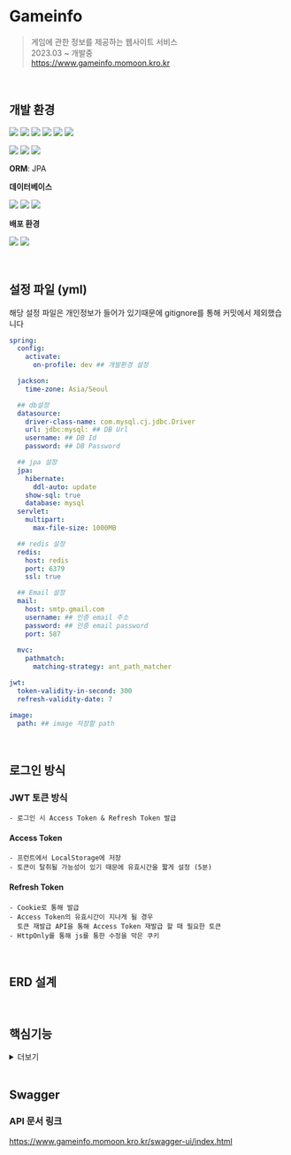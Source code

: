 # Gameinfo
> 게임에 관한 정보를 제공하는 웹사이트 서비스 <br>
> 2023.03 ~ 개발중 <br>
> https://www.gameinfo.momoon.kro.kr
<br>

## 개발 환경
<img src="https://img.shields.io/badge/java-007396?style=for-the-badge&logo=java&logoColor=white"> <img src="https://img.shields.io/badge/springboot-6DB33F?style=for-the-badge&logo=springboot&logoColor=white"> <img src="https://img.shields.io/badge/springsecurity-6DB33F?style=for-the-badge&logo=springsecurity&logoColor=white"> <img src="https://img.shields.io/badge/swagger-85EA2D?style=for-the-badge&logo=swagger&logoColor=white"> <img src="https://img.shields.io/badge/junit5-25A162?style=for-the-badge&logo=junit5&logoColor=white"> <img src="https://img.shields.io/badge/jsonwebtokens-000000?style=for-the-badge&logo=jsonwebtokens&logoColor=white"> 

<img src="https://img.shields.io/badge/gradle-02303A?style=for-the-badge&logo=gradle&logoColor=white"> <img src="https://img.shields.io/badge/yaml-CB171E?style=for-the-badge&logo=yaml&logoColor=white"> <img src="https://img.shields.io/badge/intellijidea-000000?style=for-the-badge&logo=intellijidea&logoColor=white"> 

**ORM**: JPA


**데이터베이스**

<img src="https://img.shields.io/badge/mysql-4479A1?style=for-the-badge&logo=mysql&logoColor=white"> <img src="https://img.shields.io/badge/amazonrds-527FFF?style=for-the-badge&logo=amazonrds&logoColor=white"> <img src="https://img.shields.io/badge/redis-DC382D?style=for-the-badge&logo=redis&logoColor=white"> 


**배포 환경**

<img src="https://img.shields.io/badge/amazonec2-FF9900?style=for-the-badge&logo=amazonec2&logoColor=white"> <img src="https://img.shields.io/badge/docker-2496ED?style=for-the-badge&logo=docker&logoColor=white"> 
 
<br>

## 설정 파일 (yml)
해당 설정 파일은 개인정보가 들어가 있기때문에 gitignore를 통해 커밋에서 제외했습니다
``` yml
spring:
  config:
    activate:
      on-profile: dev ## 개발환경 설정

  jackson:
    time-zone: Asia/Seoul

  ## db설정
  datasource:
    driver-class-name: com.mysql.cj.jdbc.Driver
    url: jdbc:mysql: ## DB Url
    username: ## DB Id
    password: ## DB Password

  ## jpa 설정
  jpa:
    hibernate:
      ddl-auto: update
    show-sql: true
    database: mysql
  servlet:
    multipart:
      max-file-size: 1000MB

  ## redis 설정
  redis:
    host: redis
    port: 6379
    ssl: true

  ## Email 설정
  mail:
    host: smtp.gmail.com
    username: ## 인증 email 주소
    password: ## 인증 email password
    port: 587
    
  mvc:
    pathmatch:
      matching-strategy: ant_path_matcher

jwt:
  token-validity-in-second: 300
  refresh-validity-date: 7

image:
  path: ## image 저장할 path
```

<br>

## 로그인 방식
### JWT 토큰 방식
    - 로그인 시 Access Token & Refresh Token 발급
 
#### Access Token
    - 프런트에서 LocalStorage에 저장
    - 토큰이 탈취될 가능성이 있기 때문에 유효시간을 짧게 설정 (5분)
    
#### Refresh Token
    - Cookie로 통해 발급
    - Access Token의 유효시간이 지나게 될 경우
      토큰 재발급 API을 통해 Access Token 재발급 할 때 필요한 토큰 
    - HttpOnly를 통해 js를 통한 수정을 막은 쿠키

<br>

## ERD 설계

<br>

## 핵심기능
<details>
 <summary>더보기</summary>
 펼쳐짐
</details>
<br>

## Swagger 
### API 문서 링크
https://www.gameinfo.momoon.kro.kr/swagger-ui/index.html
 


<br>

